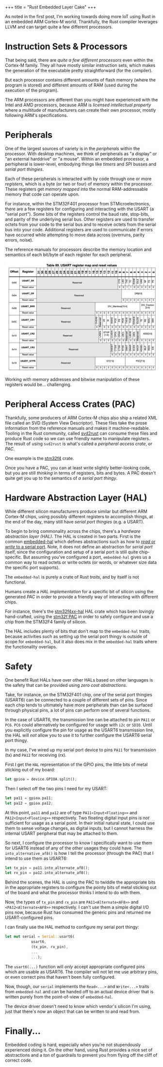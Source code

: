 +++
title = "Rust Embedded Layer Cake"
+++

As noted in the first post, I'm working towards doing more IoT using Rust
in an embedded ARM Cortex-M world.  Thankfully, the Rust compiler leverages
LLVM and can target quite a few different processors. 

<!-- more -->

# Instruction Sets & Processors

That being said, there are _quite a few different processors_ even within the 
Cortex-M family.  They all have mostly similar instruction sets, which makes 
the generation of the executable pretty straightforward (for the compiler).

But each processor contains different amounts of flash memory (where the 
program is stored) and different amounts of RAM (used during the execution
of the program).

The ARM processors are different than you might have experienced with the
Intel and AMD processors, because ARM is _licensed intellectual property_
where a multitude of manufacturers can create their own processor, mostly
following ARM's specifications. 

# Peripherals

One of the largest sources of variety is in the _peripherals_ within the
processor. With desktop machines, we think of peripherals as "a display"
or "an external harddrive" or "a mouse". Within an embedded processor,
a perhipheral is lower-level, embodying things like *timers* and *SPI* busses
and *serial port thingies*.

Each of these peripherals is interacted with by code through one or more
_registers_, which is a byte (or two or four) of memory within the processor.
These registers get _memory mapped_ into the normal RAM-addressable memory
that code can operate upon.

For instance, within the STM32F401 processor from STMicroelectronics,
there are a few registers for configuring and interacting with the USART
(a "serial port"). Some bits of the registers control the baud rate, stop-bits,
and parity of the underlying serial bus. Other registers are used to transfer
octets from your code to the serial bus and to receive octets from the serial bus
into your code. Additional registers are used to communicate if errors have 
occurred while attempting to move data across (overruns, parity errors, noise).

The reference manuals for processors describe the memory location and semantics
of each bit/byte of each register for each peripheral. 

![USART registers](/images/usart-regs.png)

Working with memory addresses and bitwise manipulation of these registers
would be... challenging.

# Peripheral Access Crates (PAC)

Thankfully, some producers of ARM Cortex-M chips also ship a related XML file
called an SVD (System View Descriptor). These files take the prose information
from the reference manuals and makes it machine-readable. Tooling in the Rust
community, called [svd2rust](https://crates.io/crates/svd2rust) can consume
these files and produce Rust code so we can use friendly name to manipulate registers.
The result of using `svd2rust` is what's called a _peripheral access crate_, or _PAC_.

One example is the [stm32f4](https://crates.io/crates/stm32f4) crate.

Once you have a PAC, you can at least write slightly better-looking code, but
you are still _thinking_ in terms of registers, bits and bytes. A PAC doesn't quite
get you up to the semantics of _a serial port thingy_.

# Hardware Abstraction Layer (HAL)

While different silicon manufacturers produce similar but different ARM Cortex-M
chips, using possibly different registers to accomplish things, at the end of the day,
many still have _serial port thingies_ (e.g. a USART).

To begin to bring commonality across the chips, there's a _hardware abstraction layer (HAL)_.
The HAL is created in two parts. First is the common [embedded-hal](https://docs.rs/embedded-hal)
which defines abstractions such as how to [_read_ or _write_ to a serial port](https://docs.rs/embedded-hal/0.2.4/embedded_hal/serial/index.html).
Note, it does not define an abstraction for _serial port_ itself, since the configuration
and setup of a serial port is still quite chip-specific. But assuming you've configured
a port, `embedded-hal` gives us a common way to read octets or write octets (or words,
or whatever size data the specific port supports).

The `embedded-hal` is purely a crate of Rust _traits_, and by itself is not functional.

Humans create a _HAL implementation_ for a specific bit of silicon using the
generated _PAC_ in order to provide a friendly way of interacting with different chips.

For instance, there's the [stm32f4xx-hal](https://crates.io/crates/stm32f4xx-hal)
HAL crate which has been lovingly hand-crafted, using the [stm32f PAC](https://crates.io/crates/stm32f4)
in order to safely configure and use a chip from the STM32F4 family of silicon.

The HAL includes plenty of bits that don't map to the `embedded-hal` traits, because
activities such as setting up the serial port thingy is outside of scope for `embedded-hal`,
but it also does mix in the `embedded-hal` traits where the functionality overlaps.

# Safety

One benefit Rust HALs have over other HALs based on other languages is the safety
that can be provided using _zero cost abstractions_.

Take, for instance, on the STM32F401 chip, one of the serial port thingies (USART6) 
can be connected to a couple of different sets of pins. Since each chip tends to ultimately
have more peripherals than can be surfaced through physical pins, a lot of pins can
perform one of several functions. 

In the case of USART6, the transmission line can be attached to pin `PA11` or `PC6`.
`PC6` could alternatively be configured for usage with `i2c` or `SDIO`. Until you
explicitly configure the pin for usage as the USART6 transmission line, the HAL
will _not_ allow you to use it to further configure the USART6 serial port thingy.

In my case, I've wired up my serial port device to pins `PA11` for transmission (tx)
and `PA12` for receiving (rx).

First I get the `HAL` representation of the GPIO pins, the little bits of metal sticking
out of my board:

```rust
let gpioa = device.GPIOA.split();
```

Then I select off the two pins I need for my USART:

```rust
let pa11 = gpioa.pa11;
let pa12 = gpioa.pa12;
```

At this point, `pa11` and `pa12` are of type `PA11<Input<Floating>>` and
`PA12<Input<Floating>>` respectively. Two floating digital input pins is
*not* sufficient for usage as a serial point. In their initial natural state,
I could use them to sense voltage changes, as digital inputs, but I cannot
harness the internal USART peripheral that may be attached to them.

So next, I configure the processor to know I specifically want to use them for USART6 
instead of any of the other usages they could have. The `into_alternative_af8()` is 
how I tell the processor (through the PAC) that I intend to use them as USART6:

```rust
let tx_pin = pa11.into_alternate_af8();
let rx_pin = pa12.into_alternate_af8();
```

Behind the scenes, the HAL is using the PAC to twiddle the appropriate bits
in the appropriate registers to configure the pointy bits of metal sticking
out of the board and what the processor thinks I intend to do with them.

Now, the types of `tx_pin` and `rx_pin` are `PA11<Alternate<AF8>>` and
`<PA12<Alternate<AF8>>` respectively. I can't use them a simple digital I/O
pins now, because Rust has consumed the generic pins and returned me USART-configured
pins.

I can finally use the HAL method to configure my serial port thingy:

```rust
let mut serial = Serial::usart6(
            usart6,
            (tx_pin, rx_pin),
            ... 
            ...);
```

The `usart6(...)` function will *only* accept appropriate configured pins which
are usable as USART6. The compiler will not let me use arbitrary pins, or even
correct pins that haven't been fully configured.

Now, though, our `serial` implements the `Read<...>` and `Write<...>` traits
from `embedded-hal` and can be handed off to an actual device driver that
is written purely from the point-of-view of `embedded-hal`. 

The device driver doesn't need to know which vendor's silicon I'm using, just that
there's now an object that can be written to and read from.

# Finally...

Embedded coding is hard, especially when you're not stupendously experienced doing it.
On the other hand, using Rust provides a nice set of abstractions and a _ton_ of guardrails
to prevent you from flying off the cliff of correct code.

